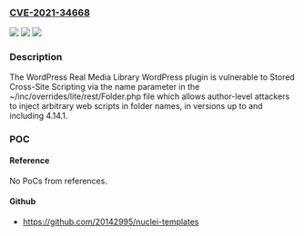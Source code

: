 ### [CVE-2021-34668](https://cve.mitre.org/cgi-bin/cvename.cgi?name=CVE-2021-34668)
![](https://img.shields.io/static/v1?label=Product&message=WordPress%20Real%20Media%20Library%20&color=blue)
![](https://img.shields.io/static/v1?label=Version&message=4.14.1%3C%3D%204.14.1%20&color=brighgreen)
![](https://img.shields.io/static/v1?label=Vulnerability&message=CWE-79%20Cross-site%20Scripting%20(XSS)&color=brighgreen)

### Description

The WordPress Real Media Library WordPress plugin is vulnerable to Stored Cross-Site Scripting via the name parameter in the ~/inc/overrides/lite/rest/Folder.php file which allows author-level attackers to inject arbitrary web scripts in folder names, in versions up to and including 4.14.1.

### POC

#### Reference
No PoCs from references.

#### Github
- https://github.com/20142995/nuclei-templates

